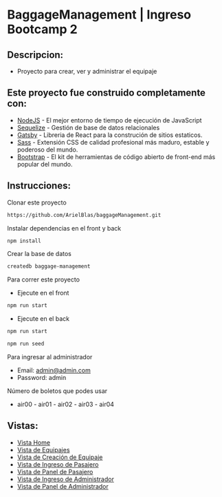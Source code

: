 # BaggageManagement | Ingreso Bootcamp 2

## Descripcion:

- Proyecto para crear, ver y administrar el equipaje

## Este proyecto fue construido completamente con:

- [NodeJS](https://nodejs.org/es/docs/) - El mejor entorno de tiempo de ejecución de JavaScript
- [Sequelize](https://sequelize.org/) - Gestión de base de datos relacionales
- [Gatsby](https://www.gatsbyjs.com/) - Libreria de React para la construción de sitios estaticos.
- [Sass](https://sass-lang.com/) - Extensión CSS de calidad profesional más maduro, estable y poderoso del mundo.
- [Bootstrap](https://getbootstrap.com/) - El kit de herramientas de código abierto de front-end más popular del mundo.

## Instrucciones:
Clonar este proyecto 
```bash
https://github.com/ArielBlas/baggageManagement.git
```

Instalar dependencias en el front y back

```bash
npm install
```

Crear la base de datos

```bash
createdb baggage-management
```

Para correr este proyecto

- Ejecute en el front

```bash
npm run start
```

- Ejecute en el back

```bash
npm run start
```

```bash
npm run seed
```

Para ingresar al administrador

- Email: admin@admin.com
- Password: admin

Número de boletos que podes usar

- air00 - air01 - air02 - air03 - air04

## Vistas:

- [Vista Home](https://github.com/ArielBlas/baggageManagement/blob/master/screenshots/Home.png)
- [Vista de Equipajes](https://github.com/ArielBlas/baggageManagement/blob/master/screenshots/Equipajes.png)
- [Vista de Creación de Equipaje](https://github.com/ArielBlas/baggageManagement/blob/master/screenshots/CreacionDeEquipaje.png)
- [Vista de Ingreso de Pasajero](https://github.com/ArielBlas/baggageManagement/blob/master/screenshots/IngresoDePasajero.png)
- [Vista de Panel de Pasajero](https://github.com/ArielBlas/baggageManagement/blob/master/screenshots/PanelDePasajero.png)
- [Vista de Ingreso de Administrador](https://github.com/ArielBlas/baggageManagement/blob/master/screenshots/IngresoDeAdministrador.png)
- [Vista de Panel de Administrador](https://github.com/ArielBlas/baggageManagement/blob/master/screenshots/PanelDeAdministrador.png)
